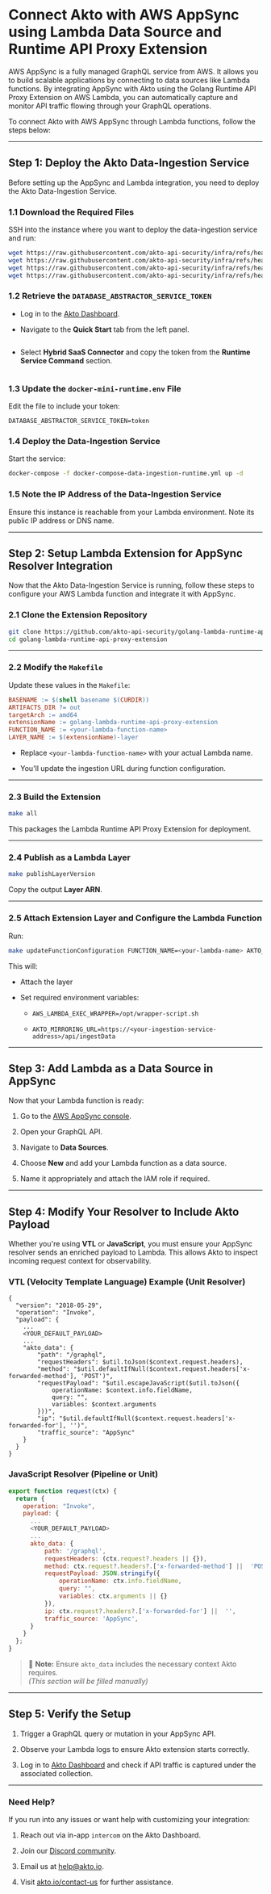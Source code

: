 # Connect Akto with AWS AppSync using Lambda Data Source and Runtime API Proxy Extension

AWS AppSync is a fully managed GraphQL service from AWS. It allows you to build scalable applications by connecting to data sources like Lambda functions. By integrating AppSync with Akto using the Golang Runtime API Proxy Extension on AWS Lambda, you can automatically capture and monitor API traffic flowing through your GraphQL operations.

To connect Akto with AWS AppSync through Lambda functions, follow the steps below:

----------

## Step 1: Deploy the Akto Data-Ingestion Service

Before setting up the AppSync and Lambda integration, you need to deploy the Akto Data-Ingestion Service.

### 1.1 Download the Required Files

SSH into the instance where you want to deploy the data-ingestion service and run:

```bash
wget https://raw.githubusercontent.com/akto-api-security/infra/refs/heads/feature/quick-setup/docker-compose-data-ingestion-runtime.yml
wget https://raw.githubusercontent.com/akto-api-security/infra/refs/heads/feature/quick-setup/data-ingestion-docker.env
wget https://raw.githubusercontent.com/akto-api-security/infra/refs/heads/feature/quick-setup/docker-mini-runtime.env
wget https://raw.githubusercontent.com/akto-api-security/infra/refs/heads/feature/quick-setup/watchtower.env

```

### 1.2 Retrieve the `DATABASE_ABSTRACTOR_SERVICE_TOKEN`

-   Log in to the [Akto Dashboard](https://app.akto.io/).
    
-   Navigate to the **Quick Start** tab from the left panel.
    
    <figure><img src="../../.gitbook/assets/Quick-Start.png" alt=""><figcaption></figcaption></figure>

-   Select **Hybrid SaaS Connector** and copy the token from the **Runtime Service Command** section.

    <figure><img src="../../.gitbook/assets/HybridSaaSConnector.png" alt=""><figcaption></figcaption></figure>
    

### 1.3 Update the `docker-mini-runtime.env` File

Edit the file to include your token:

```plaintext
DATABASE_ABSTRACTOR_SERVICE_TOKEN=token

```

### 1.4 Deploy the Data-Ingestion Service

Start the service:

```bash
docker-compose -f docker-compose-data-ingestion-runtime.yml up -d

```

### 1.5 Note the IP Address of the Data-Ingestion Service

Ensure this instance is reachable from your Lambda environment. Note its public IP address or DNS name.

----------

## Step 2: Setup Lambda Extension for AppSync Resolver Integration

Now that the Akto Data-Ingestion Service is running, follow these steps to configure your AWS Lambda function and integrate it with AppSync.

### 2.1 Clone the Extension Repository

```bash
git clone https://github.com/akto-api-security/golang-lambda-runtime-api-proxy-extension.git
cd golang-lambda-runtime-api-proxy-extension

```

----------

### 2.2 Modify the `Makefile`

Update these values in the `Makefile`:

```Makefile
BASENAME := $(shell basename $(CURDIR))
ARTIFACTS_DIR ?= out
targetArch := amd64
extensionName := golang-lambda-runtime-api-proxy-extension
FUNCTION_NAME := <your-lambda-function-name>
LAYER_NAME := $(extensionName)-layer

```

-   Replace `<your-lambda-function-name>` with your actual Lambda name.
    
-   You'll update the ingestion URL during function configuration.
    

----------

### 2.3 Build the Extension

```bash
make all

```

This packages the Lambda Runtime API Proxy Extension for deployment.

----------

### 2.4 Publish as a Lambda Layer

```bash
make publishLayerVersion

```

Copy the output **Layer ARN**.

----------

### 2.5 Attach Extension Layer and Configure the Lambda Function

Run:

```bash
make updateFunctionConfiguration FUNCTION_NAME=<your-lambda-name> AKTO_MIRRORING_URL=https://<your-ingestion-service-address>/api/ingestData

```

This will:

-   Attach the layer
    
-   Set required environment variables:
    
    -   `AWS_LAMBDA_EXEC_WRAPPER=/opt/wrapper-script.sh`
        
    -   `AKTO_MIRRORING_URL=https://<your-ingestion-service-address>/api/ingestData`
        

----------

## Step 3: Add Lambda as a Data Source in AppSync

Now that your Lambda function is ready:

1.  Go to the [AWS AppSync console](https://console.aws.amazon.com/appsync/).
    
2.  Open your GraphQL API.
    
3.  Navigate to **Data Sources**.
    
4.  Choose **New** and add your Lambda function as a data source.
    
5.  Name it appropriately and attach the IAM role if required.
    

----------

## Step 4: Modify Your Resolver to Include Akto Payload

Whether you're using **VTL** or **JavaScript**, you must ensure your AppSync resolver sends an enriched payload to Lambda. This allows Akto to inspect incoming request context for observability.

### VTL (Velocity Template Language) Example (Unit Resolver)

```vtl
{
  "version": "2018-05-29",
  "operation": "Invoke",
  "payload": {
	...
	<YOUR_DEFAULT_PAYLOAD>
 	...
    "akto_data": {
		"path": "/graphql",
		"requestHeaders": $util.toJson($context.request.headers),
		"method": "$util.defaultIfNull($context.request.headers['x-forwarded-method'], 'POST')",
		"requestPayload": "$util.escapeJavaScript($util.toJson({
			operationName: $context.info.fieldName,
			query: "",
			variables: $context.arguments
		}))",
		"ip": "$util.defaultIfNull($context.request.headers['x-forwarded-for'], '')",
		"traffic_source": "AppSync"
	}
  }
}

```

### JavaScript Resolver (Pipeline or Unit)

```js
export function request(ctx) {
  return {
    operation: "Invoke",
    payload: {
	  ...
	  <YOUR_DEFAULT_PAYLOAD>
  	  ...
      akto_data: {
		  path: '/graphql',
		  requestHeaders: (ctx.request?.headers || {}),
		  method: ctx.request?.headers?.['x-forwarded-method'] ||  'POST',
		  requestPayload: JSON.stringify({
			  operationName: ctx.info.fieldName,
			  query: "",
			  variables: ctx.arguments || {}
		  }),
		  ip: ctx.request?.headers?.['x-forwarded-for'] ||  '',
		  traffic_source: 'AppSync',
	  }
    }
  };
}

```

> 📝 **Note:** Ensure `akto_data` includes the necessary context Akto requires.  
> _(This section will be filled manually)_

----------

## Step 5: Verify the Setup

1.  Trigger a GraphQL query or mutation in your AppSync API.
    
2.  Observe your Lambda logs to ensure Akto extension starts correctly.
    
3.  Log in to [Akto Dashboard](https://app.akto.io/) and check if API traffic is captured under the associated collection.
    

----------

### Need Help?

If you run into any issues or want help with customizing your integration:

1.  Reach out via in-app `intercom` on the Akto Dashboard.
    
2.  Join our [Discord community](https://www.akto.io/community).
    
3.  Email us at [help@akto.io](mailto:help@akto.io).
    
4.  Visit [akto.io/contact-us](https://www.akto.io/contact-us) for further assistance.
